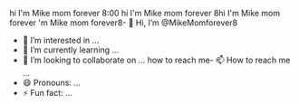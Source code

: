 hi I'm Mike mom forever 8:00 hi I'm Mike mom forever 8hi I'm Mike mom forever 'm Mike mom forever8- 👋 Hi, I’m @MikeMomforever8
- 👀 I’m interested in ...
- 🌱 I’m currently learning ...
- 💞️ I’m looking to collaborate on ...
how to reach me- 📫 How to reach me ...
- 😄 Pronouns: ...
- ⚡ Fun fact: ...

<!---
MikeMomforever8/MikeMomforever8 is a ✨ special ✨ repository because its `README.md` (this file) appears on your GitHub profile.
You can click the Preview link to take a look at your changes.
--->
